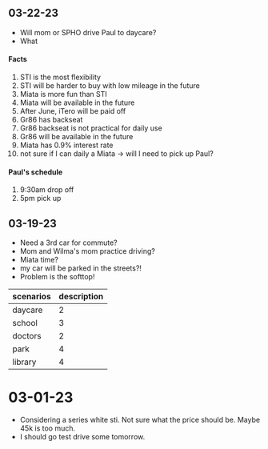 ## 03-22-23
- Will mom or SPHO drive Paul to daycare? 
- What 

#### Facts
1. STI is the most flexibility
2. STI will be harder to buy with low mileage in the future
3. Miata is more fun than STI
4. Miata will be available in the future
5. After June, iTero will be paid off
6. Gr86 has backseat
7. Gr86 backseat is not practical for daily use
8. Gr86 will be available in the future
9. Miata has 0.9% interest rate
10. not sure if I can daily a Miata -> will I need to pick up Paul?


#### Paul's schedule
1. 9:30am drop off
2. 5pm pick up

## 03-19-23
- Need a 3rd car for commute?
- Mom and Wilma's mom practice driving?
- Miata time?
- my car will be parked in the streets?!
- Problem is the softtop!


| scenarios | description |
| --------- | ----------- |
| daycare   | 2           |
| school    | 3           |
| doctors   | 2           |
| park      | 4           |
| library   | 4           |



# 03-01-23
* Considering a series white sti. Not sure what the price should be. Maybe 45k is too much.
* I should go test drive some tomorrow.
